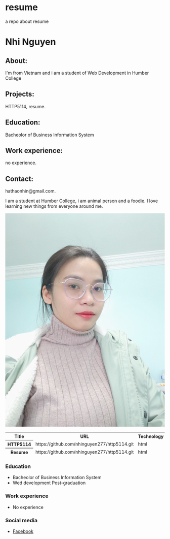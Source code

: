 # resume
a repo about resume

<h1>Nhi Nguyen</h1>


<h2>
About: 
  

 
 
</h2>
<p>I'm from Vietnam and i am a student of Web Development in Humber College </p>
<h2>Projects:</h2>
<p>HTTP5114, resume.</p>
<h2>Education:</h2>
<p>Bacheolor of Business Information System</p>
<h2>Work experience:</h2>
<p>no experience.</p>
<h2>Contact:</h2>
<p>hathaonhin@gmail.com.</p>

<p>I am a student at Humber College, i am animal person and a foodie. I love learning new things from everyone around me.</p>

![My profile image](/image.jpg "my profile image")

<table>
<thead>
    <tr>
        <th>Title</th>
        <th>URL</th>
        <th>Technology</th>
    </tr>
    <tr>
        <th> HTTP5114</th>
        <td>https://github.com/nhinguyen277/http5114.git</td>
        <td>html</td>
    </tr>
    <tr>
        <th>Resume</th>
        <td>https://github.com/nhinguyen277/http5114.git</td>
        <td>html</td>
    </tr>
</thead>
</table>


<h3>Education</h3>
<ul>
    <li>Bacheolor of Business Information System</li>
    <li>Wed development Post-graduation</li>
</ul>

<h3>Work experience</h3>
<ul>
    <li>No experience</li>
</ul>



<h3>Social media</h3>

<ul>
<li><a href="https://www.facebook.com/nguyenhathao.nhi">Facebook</a></li>
</ul>




